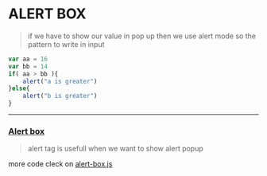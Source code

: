 # ALERT BOX 
> if we have to show our value in pop up then we use alert mode so the pattern to write in input

```javascript
var aa = 16
var bb = 14
if( aa > bb ){
    alert("a is greater")
}else{
    alert("b is greater")
}
```
---
### <u>Alert box</u>
> alert tag is usefull when we want to show alert popup

more code cleck on [alert-box.js](../js/alert-box.js)